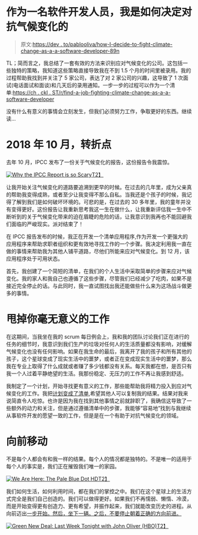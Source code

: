 # 作为一名软件开发人员，我是如何决定对抗气候变化的

> 原文:[https://dev . to/pablooliva/how-I-decide-to-fight-climate-change-as-a-a-software-developer-89n](https://dev.to/pablooliva/how-i-decided-to-fight-climate-change-as-a-software-developer-89n)

TL；简而言之，我总结了一套有效的方法来识别应对气候变化的公司。这包括一些独特的策略，我知道这些策略直接导致我在不到 1.5 个月的时间里被录用。我的过程帮助我找到并关注了 5 家公司，表达了对 2 家公司的兴趣，这导致了 1 次面试(电话面试和面谈)和几天后的录用通知。一步一步的过程可以作为一个清单:[https://ch . ckl . ST/r/find-a-job-fighting-climate-change-as-a-a-software-developer](https://ch.ckl.st/r/find-a-job-fighting-climate-change-as-a-software-developer)

没有什么有意义的事情会立刻发生，但我们必须努力工作，争取更好的东西。继续读...

# 2018 年 10 月，转折点

去年 10 月，IPCC 发布了一份关于气候变化的报告，这份报告令我震惊。

[![Why the IPCC Report is so Scary](../Images/3c6676a752fe2626843d92d43df26d92.png)T2】](https://youtu.be/1CZL3JZGLKY)

让我开始关注气候变化的道路要追溯到更早的时候。在过去的几年里，成为父亲真的帮助我变得成熟，或者至少让我变得不那么自私。当我还是个孩子的时候，我记得了解到我们是如何破坏环境的。可悲的是，在过去的 30 多年里，我的童年并没有变得更好。这份报告让我重新思考我这一生在做什么，让我重新评估我一生中不断听到的关于气候变化带来的迫在眉睫的危险的话，让我意识到我再也不能回避我们面临的严峻现实。派对结束了！

在 IPCC 报告发布的时候，我正在开发一个清单应用程序,作为开发一个更强大的应用程序来帮助求职者组织和更有效地寻找工作的一个步骤。我决定利用我一直在做的事情来帮助我为其他人铺平道路，尽他们所能来应对气候变化。到 12 月，该应用程序处于可用状态。

首先，我创建了一个简短的清单，在我们的个人生活中采取简单的步骤来应对气候变化。我的家人和我自己也遵循了这些步骤，尽管我们已经减少了吃肉，如果不是接近完全停止的话。与此同时，我一直试图找出我还能做些什么来为这场战斗做更多的事情。

# [](#dump-your-meaningless-job)甩掉你毫无意义的工作

在这期间，当我坐在我的 scrum 每日例会上，我和我的团队讨论我们正在进行的任务的细节时，我意识到我们生产的垃圾对任何人的生活质量都没有影响，对缓解气候变化也没有任何影响。如果在我生命的最后，我离开了我的孩子和所有其他的孩子，这个星球变成了现实生活中的噩梦，或者正在变成现实生活中的噩梦，那么我在专业上取得了什么成就或者赚了多少钱都没有关系。每天我都在想，是否只有我一个人过着平静绝望的生活。我那份稳定、无压力的工作不再让我感到舒适。

我制定了一个计划，开始寻找更有意义的工作，那些能帮助我将精力投入到应对气候变化的工作。我把[计划变成了清单](https://ch.ckl.st/r/find-a-job-fighting-climate-change-as-a-software-developer),希望其他人可以复制我的结果。结果对我来说简直令人吃惊。也许是因为我在找到其他事情之前就辞职了，我确信这导致了一些额外的动力和关注，但是通过遵循清单中的步骤，我能够“容易地”找到与我继续从事软件开发的愿望一致的工作，但是是在一个有助于对抗气候变化的领域。

# [](#moving-forward)向前移动

不是每个人都会有和我一样的结果。每个人的情况都是独特的。不是唯一的适用于每个人的事实是，我们正在摧毁我们唯一的家园。

[![We Are Here: The Pale Blue Dot HD](../Images/eea39ca5c78a6a123d058c8aabf0e856.png)T2】](https://youtu.be/3i2y4sEQpRI)

我们如何生活，如何利用时间，都在我们的掌控之中。我们在这个星球上的生活方式完全是我们自己创造的。我们可以做得更好。如果我们不再懦弱、懒惰、冷漠，而是开始变得更有创造力、更有希望，并振作起来，我们就能改变历史的进程。从向前迈出[一步开始。然后，坐下一辆。之后，不要停止朝着正确的方向前进。](https://ch.ckl.st/r/how-to-fight-climate-change)

[![Green New Deal: Last Week Tonight with John Oliver (HBO)](../Images/8805c689c2deafbf1f9b3445d95e1ea3.png)T2】](https://youtu.be/JDcro7dPqpA?t=1114)
